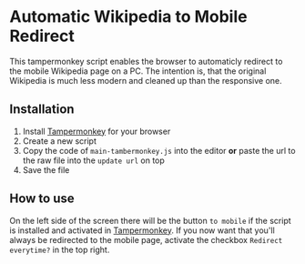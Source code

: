 # Automatic Wikipedia to Mobile Redirect
This tampermonkey script enables the browser to automaticly redirect to the mobile Wikipedia page on a PC. The intention is, that the original Wikipedia is much less modern and cleaned up than the responsive one. 

## Installation

1. Install [Tampermonkey](https://tampermonkey.net) for your browser
2. Create a new script
3. Copy the code of `main-tambermonkey.js` into the editor **or** paste the url to the raw file into the `update url` on top
4. Save the file

## How to use
On the left side of the screen there will be the button `to mobile` if the script is installed and activated in [Tampermonkey](https://tampermonkey.net). If you now want that you'll always be redirected to the mobile page, activate the checkbox `Redirect everytime?` in the top right. 

